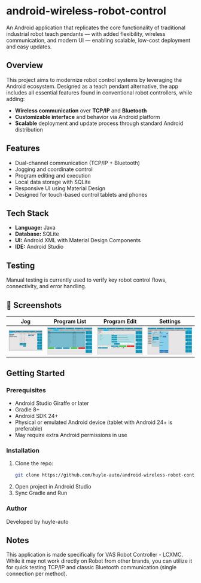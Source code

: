 # android-wireless-robot-control

An Android application that replicates the core functionality of traditional industrial robot teach pendants — with added flexibility, wireless communication, and modern UI — enabling scalable, low-cost deployment and easy updates.

## Overview

This project aims to modernize robot control systems by leveraging the Android ecosystem. Designed as a teach pendant alternative, the app includes all essential features found in conventional robot controllers, while adding:

- **Wireless communication** over **TCP/IP** and **Bluetooth**
- **Customizable interface** and behavior via Android platform
- **Scalable** deployment and update process through standard Android distribution

## Features

- Dual-channel communication (TCP/IP + Bluetooth)
- Jogging and coordinate control
- Program editing and execution
- Local data storage with SQLite
- Responsive UI using Material Design
- Designed for touch-based control tablets and phones

## Tech Stack

- **Language:** Java
- **Database:** SQLite
- **UI:** Android XML with Material Design Components
- **IDE:** Android Studio

## Testing

Manual testing is currently used to verify key robot control flows, connectivity, and error handling.

## 📸 Screenshots

| Jog | Program List | Program Edit | Settings |
|------|--------------|--------------|----------|
| ![Jog Screen](screenshots/jog.png) | ![Program List Screen](screenshots/program_list.png) | ![Program Edit Screen](screenshots/program_edit.png) | ![Settings Screen](screenshots/connection_settings.png) |

## Getting Started

### Prerequisites

- Android Studio Giraffe or later
- Gradle 8+
- Android SDK 24+
- Physical or emulated Android device (tablet with Android 24+ is preferable)
- May require extra Android permissions in use

### Installation

1. Clone the repo:
   ```bash
   git clone https://github.com/huyle-auto/android-wireless-robot-control.git
2. Open project in Android Studio
3. Sync Gradle and Run
   
### Author 

Developed by huyle-auto

## Notes

This application is made specifically for VAS Robot Controller - LCXMC. While it may not work directly on Robot from other brands, you can utilize it for quick testing TCP/IP and classic Bluetooth communication (single connection per method).

